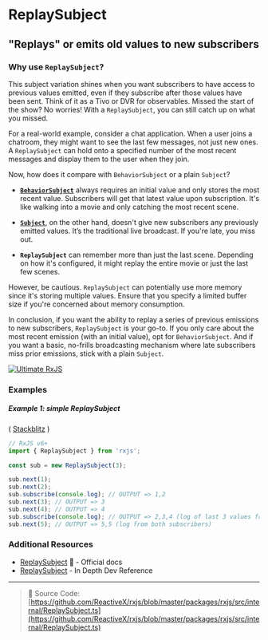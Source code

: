 # ReplaySubject

## "Replays" or emits old values to new subscribers

### Why use `ReplaySubject`?

This subject variation shines when you want subscribers to have access to previous values emitted, even if they subscribe after those values have been sent. Think of it as a Tivo or DVR for observables. Missed the start of the show? No worries! With a `ReplaySubject`, you can still catch up on what you missed.

For a real-world example, consider a chat application. When a user joins a chatroom, they might want to see the last few messages, not just new ones. A `ReplaySubject` can hold onto a specified number of the most recent messages and display them to the user when they join.

Now, how does it compare with `BehaviorSubject` or a plain `Subject`?

- **[`BehaviorSubject`](behaviorsubject.md)** always requires an initial value and only stores the most recent value. Subscribers will get that latest value upon subscription. It's like walking into a movie and only catching the most recent scene.

- **[`Subject`](subject.md)**, on the other hand, doesn't give new subscribers any previously emitted values. It’s the traditional live broadcast. If you're late, you miss out.

- **`ReplaySubject`** can remember more than just the last scene. Depending on how it's configured, it might replay the entire movie or just the last few scenes.

However, be cautious. `ReplaySubject` can potentially use more memory since it's storing multiple values. Ensure that you specify a limited buffer size if you're concerned about memory consumption.

In conclusion, if you want the ability to replay a series of previous emissions to new subscribers, `ReplaySubject` is your go-to. If you only care about the most recent emission (with an initial value), opt for `BehaviorSubject`. And if you want a basic, no-frills broadcasting mechanism where late subscribers miss prior emissions, stick with a plain `Subject`.

[![Ultimate RxJS](https://drive.google.com/uc?export=view&id=1qq2-q-eVe-F_-d0eSvTyqaGRjpfLDdJz 'Ultimate RxJS')](https://ultimatecourses.com/courses/rxjs?ref=4)

### Examples

##### Example 1: simple ReplaySubject

(
[Stackblitz](https://stackblitz.com/edit/rxjs-replaysubject-simple-example?file=index.ts&devtoolsheight=100)
)

```js
// RxJS v6+
import { ReplaySubject } from 'rxjs';

const sub = new ReplaySubject(3);

sub.next(1);
sub.next(2);
sub.subscribe(console.log); // OUTPUT => 1,2
sub.next(3); // OUTPUT => 3
sub.next(4); // OUTPUT => 4
sub.subscribe(console.log); // OUTPUT => 2,3,4 (log of last 3 values from new subscriber)
sub.next(5); // OUTPUT => 5,5 (log from both subscribers)
```

### Additional Resources

- [ReplaySubject](https://rxjs-dev.firebaseapp.com/api/index/class/ReplaySubject)
  📰 - Official docs
- [ReplaySubject](https://web.archive.org/web/20230529213815/https://indepth.dev/reference/rxjs/subjects/replay-subject) - In Depth Dev Reference

---

> 📁 Source Code:
> [https://github.com/ReactiveX/rxjs/blob/master/packages/rxjs/src/internal/ReplaySubject.ts](https://github.com/ReactiveX/rxjs/blob/master/packages/rxjs/src/internal/ReplaySubject.ts)
